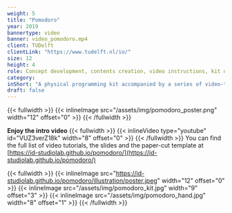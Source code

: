 ```yaml
---
weight: 5
title: "Pomodoro"
year: 2019
bannertype: video
banner: video_pomodoro.mp4
client: TUDelft
clientLink: "https://www.tudelft.nl/io/"
size: 12
height: 4
role: Concept development, contents creation, video instructions, kit design and prototyping
category:
inShort: "A physical programming kit accompanied by a series of video-tutorials to learn how to program asynchrounous and rich feedback using Arduino."
draft: false
---
```

{{< fullwidth >}}
	{{< inlineImage src="/assets/img/pomodoro_poster.png" width="12" offset="0" >}}
{{< /fullwidth >}}

**Enjoy the intro video**
{{< fullwidth >}}
	{{< inlineVideo type="youtube" id="VUZ3verZ18k" width="8" offset="0" >}}
{{< /fullwidth >}}
You can find the full list of video tutorials, the slides and the paper-cut template at [https://id-studiolab.github.io/pomodoro/](https://id-studiolab.github.io/pomodoro/)


{{< fullwidth >}}
{{< inlineImage src="https://id-studiolab.github.io/pomodoro/illustration/poster.jpeg" width="12" offset="0" >}}
  {{< inlineImage src="/assets/img/pomodoro_kit.jpg" width="9" offset="3" >}}
  {{< inlineImage src="/assets/img/pomodoro_hand.jpg" width="8" offset="1" >}}
{{< /fullwidth >}}
